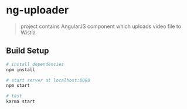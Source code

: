 # ng-uploader

> project contains AngularJS component which uploads video file to Wistia

## Build Setup

``` bash
# install dependencies
npm install

# start server at localhost:8080
npm start

# test
karma start
```
